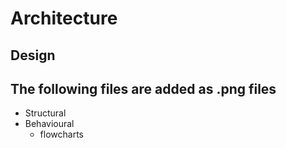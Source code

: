 # Architecture

## Design
## The following files are added as .png files
* Structural
* Behavioural
  * flowcharts

